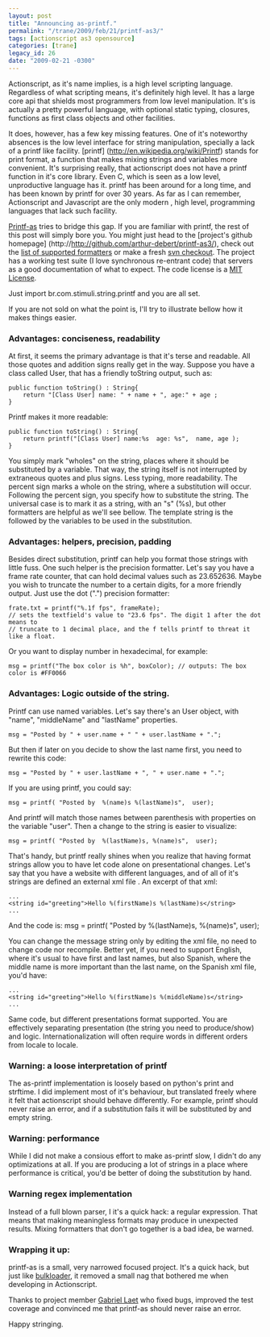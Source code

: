 ```yaml
---
layout: post
title: "Announcing as-printf."
permalink: "/trane/2009/feb/21/printf-as3/"
tags: [actionscript as3 opensource]
categories: [trane]
legacy_id: 26
date: "2009-02-21 -0300"
---
```

Actionscript, as it's name implies, is a high level scripting language. Regardless of what scripting means, it's definitely high level. It has a large core api that shields most programmers from low level manipulation. It's is actually a pretty powerful language, with optional static typing, closures, functions as first class objects and other facilities.

It does, however, has a few key missing features. One of it's noteworthy absences is the low level interface for string manipulation, specially a lack of a printf like facility. [printf] (http://en.wikipedia.org/wiki/Printf) stands for  print format, a function that makes mixing strings and variables more convenient. It's surprising really, that actionscript does not have a printf function in it's core library. Even C, which is seen as a low level,  unproductive language has it.  printf has been around for a long time, and has been known by printf for over 30 years. As far as I can remember, Actionscript and Javascript are the only modern , high level, programming languages that lack such facility. 

[Printf-as](http://github.com/arthur-debert/printf-as3/) tries to bridge this gap. If you are familiar with printf, the rest of this post will simply bore you. You might just head to the [project's github homepage] (http://http://github.com/arthur-debert/printf-as3/), check out the [list of supported formatters](http://stimuli.com.br:8080/media/projects/printf-as3/docs/printf/as/package-detail.html) or make a fresh [svn checkout](http://github.com/arthur-debert/printf-as3/). The project has a working test suite (I love synchronous re-entrant code) that servers as a good documentation of what to expect. The code license is a [MIT License](http://www.opensource.org/licenses/mit-license.php).

Just import br.com.stimuli.string.printf and you are all set.

If you are not sold on what the point is, I'll try to illustrate bellow how it makes things easier.

### Advantages:  conciseness, readability

At first, it seems the primary advantage is that it's terse and readable. All those quotes and addition signs really get in the way. Suppose you have a class called User, that has a friendly toString output, such as:
    

    public function toString() : String{
        return "[Class User] name: " + name + ", age:" + age ;
    }

Printf makes it more readable:

    public function toString() : String{
        return printf("[Class User] name:%s  age: %s",  name, age );
    }

You simply mark "wholes" on the string, places where it should be substituted by a variable. That way, the string itself is not interrupted by extraneous quotes and plus signs. Less typing, more readability.
The percent sign marks a whole on the string, where a substitution will occur. Following the percent sign, you specify how to substitute the string. The universal case is to mark it as a string, with an "s" (%s), but other formatters are helpful as we'll see bellow. The template string is the followed by the variables to be used in the substitution.


### Advantages:  helpers, precision, padding
Besides direct substitution, printf can help you format those strings with little fuss. One such helper is the precision formatter. Let's say you have a frame rate counter, that can hold decimal values such as 23.652636. Maybe you wish to truncate the number to a certain digits, for a more friendly output. Just use the dot (".") precision formatter:

    frate.txt = printf("%.1f fps", frameRate); 
    // sets the textfield's value to "23.6 fps". The digit 1 after the dot means to 
    // truncate to 1 decimal place, and the f tells printf to threat it like a float.



Or you want to display number in hexadecimal, for example:

    msg = printf("The box color is %h", boxColor); // outputs: The box color is #FF0066

### Advantages:  Logic outside of the string.
Printf can use named variables. Let's say there's an User object, with "name", "middleName" and "lastName"  properties. 

    msg = "Posted by " + user.name + " " + user.lastName + ".";

But then if later on you decide to show the last name first, you need to rewrite this code:

    msg = "Posted by " + user.lastName + ", " + user.name + ".";

If you are using printf, you could say:

    msg = printf( "Posted by  %(name)s %(lastName)s",  user);

And printf will match those names between parenthesis with properties on the variable "user". Then a change to the string is easier to visualize:

    msg = printf( "Posted by  %(lastName)s, %(name)s",  user);

That's handy, but printf really shines when you realize that having format strings allow you to have let code alone on presentational changes. Let's say that you have a website with different languages, and of all of it's strings are defined an external xml file . An excerpt of that xml:

    ...
    <string id="greeting">Hello %(firstName)s %(lastName)s</string>
    ...
And the code is:
    msg = printf( "Posted by  %(lastName)s, %(name)s",  user);

You can change the message string only by editing the xml file, no need to change code nor recompile.
Better yet, if you need to support English, where it's usual to have first and last names, but also Spanish, where the middle name is more important than the last name, on the Spanish xml file, you'd have:

    ...
    <string id="greeting">Hello %(firstName)s %(middleName)s</string>
    ...

Same code, but different presentations format supported. You are effectively separating presentation (the string you need to produce/show) and logic. Internationalization will often require words in different orders from locale to locale.

### Warning: a loose interpretation of printf
The as-printf implementation is loosely based on python's print and strftime. I did implement most of it's behaviour, but translated freely where it felt that actionscript should behave differently. For example, printf should never raise an error, and if a substitution fails it will be substituted by and empty string.

### Warning: performance
While I did not make a consious effort to make as-printf slow, I didn't do any optimizations at all. If you are producing a lot of strings in a place where performance is critical, you'd be better of doing the substitution by hand.

### Warning regex implementation
Instead of a full blown parser, I it's a quick hack: a regular expression. That means that making meaningless formats may produce in unexpected results. Mixing formatters that don't go together is a bad idea, be warned.

### Wrapping it up:
printf-as is a small, very narrowed focused project. It's a quick hack, but just like [bulkloader](http://github.com/arthur-debert/BulkLoader), it removed a small nag that bothered me when developing in Actionscript.

Thanks to project member [Gabriel Laet](http://www.gabriellaet.com) who fixed bugs, improved the test coverage and convinced me that printf-as should never raise an error.

Happy stringing.